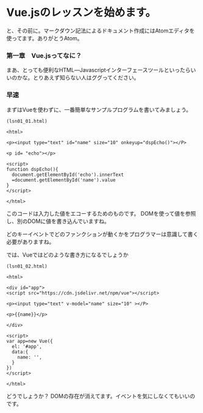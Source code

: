 # Vue.jsのレッスンを始めます。

と、その前に。マークダウン記法によるドキュメント作成にはAtomエディタを使ってます。ありがとうAtom。

### 第一章　Vue.jsってなに？
まあ、とっても便利なHTML―Javascriptインターフェースツールといったらいいのかな。とりあえず知らない人はググってください。

### 早速
まずはVueを使わずに、一番簡単なサンプルプログラムを書いてみましょう。
```
(lsn01_01.html)

<html>

<p><input type="text" id="name" size="10" onkeyup="dspEcho()"></P>

<p id= "echo"></p>

<script>
function dspEcho(){
  document.getElementById('echo').innerText
  =document.getElementById('name').value
}
</script>

</html>
```
このコードは入力した値をエコーするためのものです。
DOMを使って値を参照し、別のDOMに値を書き込んでいますね。

どのキーイベントでどのファンクションが動くかをプログラマーは意識して書く必要がありますね。

では、Vueではどのような書き方になるでしょうか

```
(lsn01_02.html)

<html>

<div id="app">
<script src="https://cdn.jsdelivr.net/npm/vue"></script>

<p><input type="text" v-model="name" size="10" ></P>

<p>{{name}}</p>

</div>

<script>
var app=new Vue({
  el: '#app',
  data:{
    name: '',
  }
})
</script>

</html>
```
どうでしょうか？
DOMの存在が消えてます。イベントを気にしなくてもいいのです。
